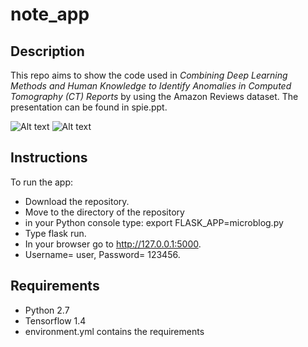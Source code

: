 # note_app

## Description
This repo aims to show the code used in *Combining Deep Learning Methods and Human Knowledge to Identify Anomalies in Computed Tomography (CT) Reports* by using the Amazon Reviews dataset. The presentation can be found in spie.ppt.

![Alt text](app/screen1.jpg?raw=true "Snapshot 1")
![Alt text](app/screen2.jpg?raw=true "Snapshot 2")

## Instructions
To run the app:
* Download the repository.
* Move to the directory of the repository
* in your Python console type: export FLASK_APP=microblog.py
* Type flask run.
* In your browser go to http://127.0.0.1:5000.
* Username= user, Password= 123456.

## Requirements
* Python 2.7
* Tensorflow 1.4
* environment.yml contains the requirements
